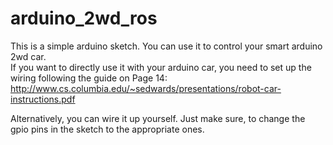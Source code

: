 # arduino_2wd_ros

This is a simple arduino sketch. You can use it to control your smart arduino 2wd car.\
If you want to directly use it with your arduino car, you need to set up the wiring following the guide on Page 14:\
http://www.cs.columbia.edu/~sedwards/presentations/robot-car-instructions.pdf

Alternatively, you can wire it up yourself. Just make sure, to change the gpio pins in the sketch to the 
appropriate ones.
